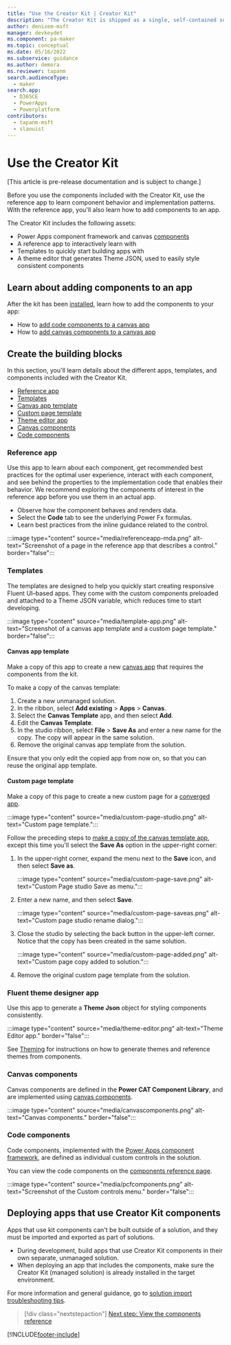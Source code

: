 ```yaml
---
title: "Use the Creator Kit | Creator Kit"
description: "The Creator Kit is shipped as a single, self-contained solution. Learn about the building blocks designed to help you create Fluent UI–based apps."
author: denisem-msft
manager: devkeydet
ms.component: pa-maker
ms.topic: conceptual
ms.date: 05/16/2022
ms.subservice: guidance
ms.author: demora
ms.reviewer: tapanm
search.audienceType: 
  - maker
search.app: 
  - D365CE
  - PowerApps
  - Powerplatform
contributors:
  - tapanm-msft
  - slaouist
---
```


# Use the Creator Kit

[This article is pre-release documentation and is subject to change.]

Before you use the components included with the Creator Kit, use the reference app to learn component behavior and implementation patterns. With the reference app, you'll also learn how to add components to an app. 

The Creator Kit includes the following assets:

- Power Apps component framework and canvas [components](components.md)
- A reference app to interactively learn with
- Templates to quickly start building apps with
- A theme editor that generates Theme JSON, used to easily style consistent components

## Learn about adding components to an app

After the kit has been [installed](setup.md), learn how to add the components to your app:

- How to [add code components to a canvas app](/power-apps/developer/component-framework/component-framework-for-canvas-apps#add-components-to-a-canvas-app)
- How to [add canvas components to a canvas app](/power-apps/maker/canvas-apps/component-library#import-from-a-component-library)

## Create the building blocks

In this section, you'll learn details about the different apps, templates, and components included with the Creator Kit.

- [Reference app](#reference-app) 
- [Templates](#templates) 
- [Canvas app template](#canvas-app-template) 
- [Custom page template](#custom-page-template) 
- [Theme editor app](#theme-editor-app) 
- [Canvas components](#canvas-components) 
- [Code components](#code-components) 

### Reference app

Use this app to learn about each component, get recommended best practices for the optimal user experience, interact with each component, and see behind the properties to the implementation code that enables their behavior. We recommend exploring the components of interest in the reference app before you use them in an actual app.

- Observe how the component behaves and renders data.
- Select the **Code** tab to see the underlying Power Fx formulas.
- Learn best practices from the inline guidance related to the control.

:::image type="content" source="media/referenceapp-mda.png" alt-text="Screenshot of a page in the reference app that describes a control." border="false":::

### Templates

The templates are designed to help you quickly start creating responsive Fluent UI&ndash;based apps. They come with the custom components preloaded and attached to a Theme JSON variable, which reduces time to start developing.

:::image type="content" source="media/template-app.png" alt-text="Screenshot of a canvas app template and a custom page template." border="false":::

#### Canvas app template

Make a copy of this app to create a new [canvas app](/power-apps/maker/canvas-apps/getting-started) that requires the components from the kit.

To make a copy of the canvas template:

1. Create a new unmanaged solution.
1. In the ribbon, select **Add existing** > **Apps** > **Canvas**.
1. Select the **Canvas Template** app, and then select **Add**.
1. Edit the **Canvas Template**.
1. In the studio ribbon, select **File** > **Save As** and enter a new name for the copy. The copy will appear in the same solution.
1. Remove the original canvas app template from the solution.

Ensure that you only edit the copied app from now on, so that you can reuse the original app template.

#### Custom page template

Make a copy of this page to create a new custom page for a [converged app](/power-apps/maker/model-driven-apps/model-app-page-overview).

:::image type="content" source="media/custom-page-studio.png" alt-text="Custom page template.":::

Follow the preceding steps to [make a copy of the canvas template app](#canvas-app-template), except this time you'll select the **Save As** option in the upper-right corner:

1. In the upper-right corner, expand the menu next to the **Save** icon, and then select **Save as**.

    :::image type="content" source="media/custom-page-save.png" alt-text="Custom Page studio Save as menu.":::

1. Enter a new name, and then select **Save**.

    :::image type="content" source="media/custom-page-saveas.png" alt-text="Custom page studio rename dialog.":::

1. Close the studio by selecting the back button in the upper-left corner. Notice that the copy has been created in the same solution.

    :::image type="content" source="media/custom-page-added.png" alt-text="Custom page copy added to solution.":::

1. Remove the original custom page template from the solution.

### Fluent theme designer app

Use this app to generate a **Theme Json** object for styling components consistently.

:::image type="content" source="media/theme-editor.png" alt-text="Theme Editor app." border="false":::

See [Theming](./theme.md) for instructions on how to generate themes and reference themes from components.

### Canvas components

Canvas components are defined in the **Power CAT Component Library**, and are implemented using [canvas components](/power-apps/maker/canvas-apps/create-component).

:::image type="content" source="media/canvascomponents.png" alt-text="Canvas components." border="false":::

### Code components

Code components, implemented with the [Power Apps component framework](/power-apps/developer/component-framework/custom-controls-overview), are defined as individual custom controls in the solution.

You can view the code components on the [components reference page](components.md).

:::image type="content" source="media/pcfcomponents.png" alt-text="Screenshot of the Custom controls menu." border="false":::

## Deploying apps that use Creator Kit components

Apps that use kit components can't be built outside of a solution, and they must be imported and exported as part of solutions.

- During development, build apps that use Creator Kit components in their own separate, unmanaged solution.
- When deploying an app that includes the components, make sure the Creator Kit (managed solution) is already installed in the target environment.

For more information and general guidance, go to [solution import troubleshooting tips](/troubleshoot/dynamics-365/sales/troubleshoot-solution-import-errors-in-dynamics-365).

> [!div class="nextstepaction"]
> [Next step: View the components reference](components.md)

[!INCLUDE[footer-include](../../includes/footer-banner.md)]
